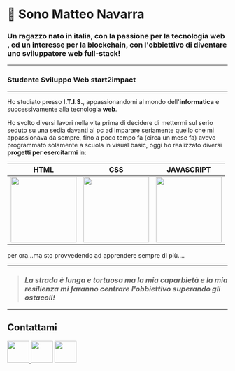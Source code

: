 # 👋 Sono Matteo Navarra



### Un ragazzo nato in italia, con  la passione per la tecnologia web , ed un interesse per la blockchain,  con l'obbiettivo di diventare uno sviluppatore web full-stack!
---
 ### Studente Sviluppo Web start2impact  
---







Ho studiato presso **I.T.I.S.**,  appassionandomi al mondo dell'**informatica** e successivamente
alla tecnologia **web**.

Ho svolto diversi lavori nella vita prima di decidere di mettermi sul serio seduto su una sedia davanti al  pc ad imparare seriamente quello che mi appassionava
da sempre, fino a poco tempo fa (circa un mese fa) avevo programmato solamente a scuola in visual basic, oggi ho realizzato diversi **progetti per esercitarmi** in:


| HTML | CSS | JAVASCRIPT |
|---|---|--|
<img src="https://camo.githubusercontent.com/be45fcd099db045cf54e45365e169586c273694cbbda583648a0e7c8a00bacfe/68747470733a2f2f7365656b6c6f676f2e636f6d2f696d616765732f482f68746d6c352d6c6f676f2d454639324432343044372d7365656b6c6f676f2e636f6d2e706e67"  width="150">|<img src="https://camo.githubusercontent.com/46c9ae397dd730dbae9e006c8d89d7c000104a9a3d8f2e60258424833c43e733/68747470733a2f2f7365656b6c6f676f2e636f6d2f696d616765732f432f6373732d332d6c6f676f2d414630364437353233312d7365656b6c6f676f2e636f6d2e706e67" width="150">| <img src="https://camo.githubusercontent.com/606ba4ec77c0fd5cfa4efc7c55f4a41f0efa04554e2444106beab61581791b09/68747470733a2f2f7365656b6c6f676f2e636f6d2f696d616765732f4a2f6a6176617363726970742d6c6f676f2d453936374538374437342d7365656b6c6f676f2e636f6d2e706e67" width="150">|







per ora...ma sto provvedendo ad apprendere sempre di più....

******







>### ***La strada è lunga e tortuosa ma la mia caparbietà e la mia resilienza mi faranno centrare l'obbiettivo superando gli ostacoli!***
****

## Contattami 

<a href="https://www.linkedin.com/in/matteo-navarra-21825a156/"> <img src="https://pics.freeicons.io/uploads/icons/png/16090541531530099327-512.png" width="50"> </a> <a href="http://t.me/falcon3y3s"><img src="https://pics.freeicons.io/uploads/icons/png/21399810441555589926-512.png" width="50"></a> 
<a href="http://t.me/falcon3y3s"><img src="https://camo.githubusercontent.com/076baccc1ee47b88028689749bbedafd50bfd63aaef6fd46cfcc0c99066dbb0d/68747470733a2f2f7777772e6672656569636f6e73706e672e636f6d2f75706c6f6164732f676d61696c2d69636f6e2d302e706e67" width="50"></a>







 






